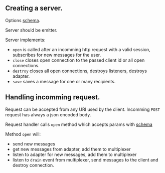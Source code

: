 ## Creating a server.

Options [schema](./schemas/server-options.json).

Server should be emitter.

Server implements:

- `open` is called after an incomming http request with a valid session, subscribes for new messages for the user.
- `close` closes open connection to the passed client id or all open connections.
- `destroy` closes all open connections, destroys listeners, destroys adapter.
- `save` saves a message for one or many recipients.

## Handling incomming request.

Request can be accepted from any URI used by the client. Incomming `POST` request has always a json encoded body.

Request handler calls `open` method which accepts params with [schema](./schemas/server-request-open-params.json)

Method `open` will:
- send new messages
- get new messages from adapter, add them to multiplexer
- listen to adapter for new messages, add them to multiplexer
- listen to `drain` event from multiplexer, send messages to the client and destroy connection.


